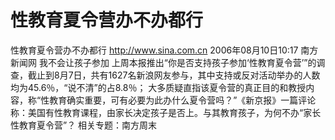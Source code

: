 # 性教育夏令营办不办都行

性教育夏令营办不办都行
http://www.sina.com.cn 2006年08月10日10:17 南方新闻网
我不会让孩子参加
上周本报推出“你是否支持孩子参加‘性教育夏令营’”的调查，截止到8月7日，共有1627名新浪网友参与，其中支持或反对活动举办的人数均为45.6％，“说不清”的占8.8％；
大多质疑直指该夏令营的真正目的和教授内容，称“性教育确实重要，可有必要为此办什么夏令营吗？”《新京报》一篇评论称：美国有性教育课程，由家长决定孩子是否上。与其教育孩子，为何不办“家长性教育夏令营”？
相关专题：南方周末 

